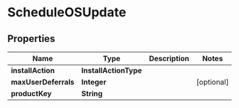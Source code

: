 

# ScheduleOSUpdate


## Properties

| Name | Type | Description | Notes |
|------------ | ------------- | ------------- | -------------|
|**installAction** | **InstallActionType** |  |  |
|**maxUserDeferrals** | **Integer** |  |  [optional] |
|**productKey** | **String** |  |  |




